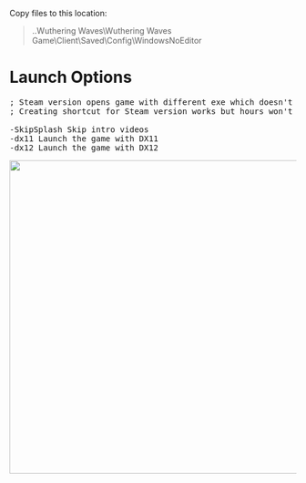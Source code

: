 Copy files to this location: 
> ..Wuthering Waves\Wuthering Waves Game\Client\Saved\Config\WindowsNoEditor

# Launch Options
<pre>
; Steam version opens game with different exe which doesn't work with launch options
; Creating shortcut for Steam version works but hours won't be tracked<br>
-SkipSplash Skip intro videos
-dx11 Launch the game with DX11
-dx12 Launch the game with DX12
</pre>
<a href="https://i.imgur.com/aCpObBl.png"><img src="https://i.imgur.com/aCpObBl.png" style="width: 550px; height: auto;"></a>
